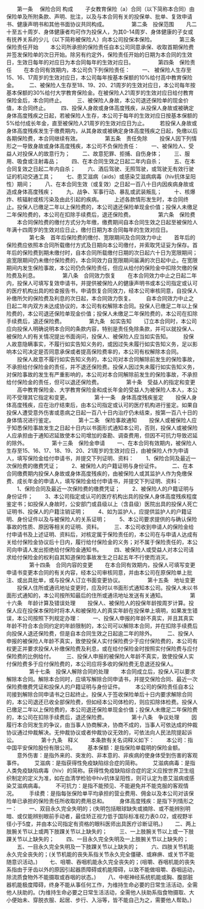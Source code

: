 
 


　　第一条　
保险合同
构成
　　子女教育保险（a）合同（以下简称本合同）由保险单及所附条款、声明、批注，以及与本合同有关的投保单、批单、复效申请书、健康声明书和其他书面协议共同构成。
　　
　　第二条　投保范围
　　凡二十至五十周岁、身体健康者均可作为投保人，为其0-14周岁、身体健康的子女或有抚养关系的少儿（以下简称被保险人）向本公司投保本保险。
　　
　　第三条　保险责任开始
　　本公司所承担的保险责任自本公司同意承保、收取首期保险费并签发保险单的次日开始。除另有约定外，保险责任开始的日期为本合同的生效日，生效日每年的对应日为本合同每年的生效对应日。
　　
　　第四条　保险责任
　　在本合同有效期内，本公司负下列保险责任：
　　一、 被保险人生存至15、16、17周岁的生效对应日，本公司每年按基本保额的10%给付高中教育保险金。
　　二、被保险人生存至18、19、20、21周岁的生效对应日，本公司每年按基本保额的30%给付大学教育保险金。在被保险人21周岁的生效对应日给付教育保险金后，本合同终止。
　　三、被保险人身故，本公司退还保险单的现金价值，本合同终止。
　　四、投保人身故或身体高度残疾，从投保人身故或被确定身体高度残疾之日起，若被保险人生存，本公司于每年的生效对应日按基本保额的5%给付成长年金，直至被保险人21周岁的生效对应日为止。
　　若投保人身故或身体高度残疾发生于缴费期内，从其身故或被确定身体高度残疾之日起，免缴以后各期保险费，本合同继续有效。
　　
　　第五条　责任免除
　　投保人因下列情形之一导致身故或身体高度残疾，本公司不负保险责任：
　　一、被保险人、受益人对投保人的故意行为；
　　二、故意犯罪、拒捕、自伤身体；
　　三、服用、吸食或注射毒品；
　　四、在本合同生效之日起二年内自杀；
　　五、在本合同复效之日起二年内自杀；
　　六、酒后驾驶、无照驾驶，或驾驶无有效行驶证的机动交通工具；
　　七、患艾滋病（aids）或感染艾滋病病毒（hiv抗体呈阳性）期间；
　　八、在本合同生效（或复效）之日起一百八十日内因疾病身故或造成身体高度残疾；
　　九、战争、军事行动、暴乱或武装叛乱；
　　十、核爆炸、核辐射或核污染及由此引起的疾病。
　　上述各款情形发生时，本合同终止。投保人已缴足二年以上保险费的，本公司退还保险单现金价值；投保人未缴足二年保险费的，本公司在扣除手续费后，退还保险费。
　　
　　第六条　保险费
　　本合同保险费的缴付方式分为年缴，缴费期间自本合同生效之日起至被保险人年满十四周岁的生效对应日止，缴付日期为本合同每年的生效对应日。 
　　
　　第七条　首年后保险费的缴付、宽限期间及合同效力中止
　　首年后的保险费应依照本合同所载缴付方式及日期向本公司缴付，并索取凭证妥为保存。首年后的保险费到期未缴付时，自本合同所载缴付日期的次日起六十日为宽限期间；逾宽限期间仍未缴付保险费的，本合同效力自宽限期间届满的次日起中止。在宽限期间内发生保险事故，本公司仍负保险责任，但应从给付的保险金中扣除欠缴的保险费及利息。
　　
　　第八条　合同效力恢复
　　在本合同效力中止之日起二年内，投保人可填写复效申请书，并提供被保险人的健康声明书或本公司指定或认可的医疗机构出具的检查报告书，申请恢复合同效力，经本公司审核同意，自投保人补缴所欠的保险费及利息的次日起，本合同效力恢复。
　　自本合同效力中止之日起二年内双方未达成协议的，本公司有权解除本合同。投保人已缴足二年以上保险费的，本公司退还保险单现金价值；投保人未缴足二年保险费的，本公司在扣除手续费后，退还保险费。
　　
　　第九条　如实告知
　　订立本合同时，本公司应向投保人明确说明本合同的条款内容，特别是责任免除条款，并可以就投保人、被保险人的有关情况提出书面询问，投保人、被保险人应当如实告知。
　　投保人故意隐瞒事实，不履行如实告知义务的，或因过失未履行如实告知义务，足以影响本公司决定是否同意承保或者提高保险费率的，本公司有权解除本合同。
　　投保人故意不履行如实告知义务的，本公司对本合同解除前发生的保险事故，不承担给付保险金的责任，并不退还保险费。投保人因过失未履行如实告知义务，对保险事故的发生有严重影响的，本公司对本合同解除前发生的保险事故，不承担给付保险金的责任，但可以退还保险费。
　　
　　第十条　受益人的指定和变更
　　高中教育保险金、大学教育保险金和成长年金的受益人为被保险人本人，本公司不受理其它指定和变更。
　　
　　第十一条　身体高度残疾鉴定
　　投保人身体高度残疾，应在治疗结束后，由本公司指定或认可的医疗机构进行鉴定。如果自投保人遭受意外伤害或患病之日起一百八十日内治疗仍未结束，按第一百八十日的身体情况进行鉴定。
　　
　　第十二条　保险事故通知
　　投保人或被保险人应于知悉保险事故发生之日起十日内以书面形式通知本公司，否则，投保人或被保险人应承担由于通知迟延致使本公司增加的查勘、调查费用，但因不可抗力导致迟延的除外。
　　
　　第十三条　保险金申请
　　一、在本合同有效期内，被保险人生存至15、16、17、18、19、20、21周岁的生效对应日，由被保险人作为申请人，填写保险金给付申请书，并提交下列证明、资料：
　　1、保险合同及最近一次保险费的缴费凭证；
　　2、被保险人的户籍证明与身份证件。
　　二、在本合同缴费期内投保人身故或身体高度残疾的，由被保险人或其监护人作为免缴保费、成长年金的申请人，填写保险金给付申请书，并提交下列证明、资料：
　　1、保险合同及最近一次保险费的缴费凭证；
　　2、被保险人的户籍证明与身份证件；
　　3、本公司指定或认可的医疗机构出具的投保人身体高度残疾程度鉴定书；如投保人身故时，公安部门或县级以上（含县级）医院出具的投保人死亡证明书、投保人的户籍注销证明；
　　4、如为监护人，应提供监护人的户籍证明、身份证件以及与被保险人的关系证明；
　　5、本公司要求提供的与确认保险事故的性质、原因等相关的证明、资料。
　　三、本公司收到申请人的保险金给付申请书及上述证明、资料后，对核定属于保险责任的，本公司在与申请人达成有关给付保险金协议后十日内，履行给付保险金的义务；对不属于保险责任的，本公司向申请人发出拒绝给付保险金通知书。
　　四、被保险人或受益人对本公司请求给付保险金的权利自其知道保险事故发生之日起五年不行使而消灭。
　　
　　第十四条　合同内容的变更
　　在本合同有效期内，投保人可填写变更申请书变更本合同的有关内容，经本公司审核同意，并由本公司在原保险单上批注、或出具批单，或与投保人订立书面变更协议。
　　
　　第十五条　地址变更
　　投保人住所或通讯地址变更时，应及时以书面形式通知本公司。投保人未以书面形式通知的，本公司按所知最后的住所或通讯地址发送有关通知。
　　
　　第十六条　年龄计算及错误处理
　　投保人、被保险人的投保年龄按周岁计算。投保人应在投保本保险时将本人和被保险人的真实年龄在投保单上填明，如果发生错误，本公司按照下列规定办理：
　　一、投保人申报的年龄不真实，并且其真实年龄不符合本合同约定的年龄限制的，本公司可以解除本合同，并在扣除手续费后向投保人退还保险费，但是自本合同生效之日起逾二年的除外。
　　二、投保人申报的被保险人年龄不真实，致使投保人实付保险费少于应付保险费的，本公司有权更正并要求投保人补缴保险费及利息，或在给付保险金时按照实付保险费与应付保险费的比例给付。
　　三、投保人申报的被保险人年龄不真实，致使投保人实付保险费多于应付保险费的，本公司应将多收的保险费无息退还投保人。
　　
　　第十七条　投保人解除合同的处理
　　本合同成立后，投保人可以要求解除本合同。解除本合同时，应填写解除合同申请书，并提交保险合同、最近一次保险费缴费凭证和投保人的户籍证明与身份证件。
　　本公司的保险责任自本公司接到解除合同申请书之日起终止。投保人于签收保险单后十日内要求解除合同的，本公司退还已收全部保险费，但如经本公司体检的，则应扣除体检费。投保人已缴足二年以上保险费的，本公司退还保险单现金价值；投保人未缴足二年保险费的，本公司在扣除手续费后，退还保险费。
　　
　　第十八条　争议处理
　　因履行本合同发生的争议，由当事人协商解决，协商不成的，当事人可依达成的仲裁协议通过仲裁解决。无仲裁协议或者仲裁协议无效的，可依法向人民法院提起诉讼。
　　
　　第十九条　释义
　　本条款有关名词释义如下：
　　本公司：指中国平安保险股份有限公司。
　　基本保额：是指保险单载明的保险金额。
　　意外伤害：是指外来的、突发的、非本意的、非疾病的使身体受到伤害的客观事件。
　　艾滋病：是指获得性免疫缺陷综合症的简称。
　　艾滋病病毒：是指人类免疫缺陷病毒（hiv）的简称。获得性免疫缺陷综合症的定义应按世界卫生组织制定的定义为准，如在血清学检验中hiv抗体呈阳性，则可认定为患艾滋病或感染艾滋病病毒。
　　不可抗力：是指不能预见、不能避免并不能克服的客观情况。
　　手续费：是指每张保险单平均承担的营业费用、佣金以及本公司对该保险单已承担的保险责任所收取的费用总和。
　　身体高度残疾：是指下列情形之一：
　　一、双目永久完全失明的；(失明包括眼球缺失或摘除、或不能辨别明暗、或仅能辨别眼前手动者，最佳矫正视力低于国际标准视力表0.02，或视野半径小于5度，并由本公司指定有资格的眼科医师出具医疗诊断证明。)
　　二、两上肢腕关节以上或两下肢踝关节以上缺失的；
　　三、一上肢腕关节以上或一下肢踝关节以上缺失的；
　　四、一目永久完全失明及一上肢腕关节以上缺失的；
　　五、一目永久完全失明及一下肢踝关节以上缺失的；
　　六、四肢关节机能永久完全丧失的；(关节机能的丧失系指关节永久完全僵硬、或麻痹、或关节不能随意识活动。)
　　七、咀嚼、吞咽机能永久完全丧失的；(咀嚼、吞咽机能的丧失系指由于牙齿以外的原因引起器质障碍或机能障碍，以致不能做咀嚼、吞咽运动，除流质食物外不能摄取或吞咽的状态。)
　　八、中枢神经系统机能或胸、腹部脏器机能极度障碍，终身不能从事任何工作，为维持生命必要的日常生活活动，全需他人扶助的。(为维持生命必要之日常生活活动，全需他人扶助系指食物摄取、大小便始未、穿脱衣服、起居、步行、入浴等，皆不能自己为之，需要他人帮助。)
 


 

 
 
 
 
 
  


  
 

  


  


  
 
 
 
 

